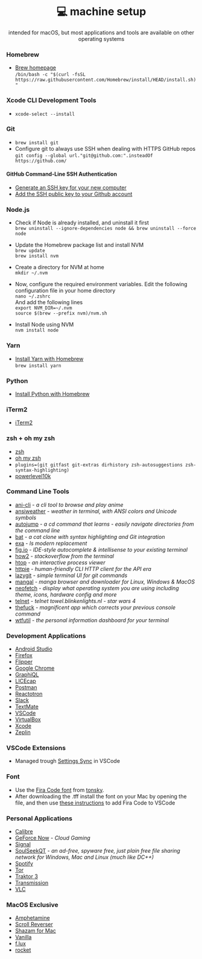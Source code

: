<div align="center" margin="0 auto 20px">
  <h1>💻 machine setup</h1>
  <p>intended for macOS, but most applications and tools are available on other operating systems
</div>

### Homebrew
- [Brew homepage](https://brew.sh/) <br>
`/bin/bash -c "$(curl -fsSL https://raw.githubusercontent.com/Homebrew/install/HEAD/install.sh)"`

### Xcode CLI Development Tools
- `xcode-select --install`

### Git
- `brew install git`
- Configure git to always use SSH when dealing with HTTPS GitHub repos <br>
`git config --global url."git@github.com:".insteadOf https://github.com/`

#### GitHub Command-Line SSH Authentication
- [Generate an SSH key for your new computer](https://help.github.com/en/github/authenticating-to-github/generating-a-new-ssh-key-and-adding-it-to-the-ssh-agent)
- [Add the SSH public key to your Github account](https://help.github.com/en/github/authenticating-to-github/adding-a-new-ssh-key-to-your-github-account)

### Node.js
- Check if Node is already installed, and uninstall it first <br>
`brew uninstall --ignore-dependencies node && brew uninstall --force node`

- Update the Homebrew package list and install NVM <br>
`brew update` <br>
`brew install nvm`

- Create a directory for NVM at home <br>
`mkdir ~/.nvm`

- Now, configure the required environment variables. Edit the following configuration file in your home directory <br>
`nano ~/.zshrc` <br>
And add the following lines <br>
`export NVM_DIR=~/.nvm` <br>
`source $(brew --prefix nvm)/nvm.sh`

- Install Node using NVM <br>
 `nvm install node`

### Yarn 
- [Install Yarn with Homebrew](https://formulae.brew.sh/formula/yarn) <br>
`brew install yarn`

### Python
- [Install Python with Homebrew](https://docs.brew.sh/Homebrew-and-Python)

### iTerm2
- [iTerm2](https://www.iterm2.com)

### zsh + oh my zsh
- [zsh](https://ohmyz.sh)
- [oh my zsh](https://ohmyz.sh/)
- `plugins=(git gitfast git-extras dirhistory zsh-autosuggestions zsh-syntax-highlighting)`
- [powerlevel10k](https://github.com/romkatv/powerlevel10k)

### Command Line Tools
- [ani-cli](https://github.com/pystardust/ani-cli) - *a cli tool to browse and play anime*
- [ansiweather](https://github.com/fcambus/ansiweather) - *weather in terminal, with ANSI colors and Unicode symbols*
- [autojump](https://github.com/wting/autojump) - *a cd command that learns - easily navigate directories from the command line*
- [bat](https://github.com/sharkdp/bat) - *a cat clone with syntax highlighting and Git integration*
- [exa](https://github.com/ogham/exa) - *ls modern replacement*
- [fig.io](https://fig.io/) - *IDE-style autocomplete & intellisense to your existing terminal*
- [how2](https://github.com/santinic/how2) - *stackoverflow from the terminal*
- [htop](https://github.com/htop-dev/htop) - *an interactive process viewer*
- [httpie](https://github.com/httpie/httpie) - *human-friendly CLI HTTP client for the API era*
- [lazygit](https://github.com/jesseduffield/lazygit) - *simple terminal UI for git commands*
- [mangal](https://github.com/metafates/mangal) - *manga browser and downloader for Linux, Windows & MacOS*
- [neofetch](https://www.cyberciti.biz/howto/neofetch-awesome-system-info-bash-script-for-linux-unix-macos/) - *display what operating system you are using including theme, icons, hardware config and more*
- [telnet](https://formulae.brew.sh/formula/telnet) - *telnet towel.blinkenlights.nl - star wars 4*
- [thefuck](https://github.com/nvbn/thefuck) - *magnificent app which corrects your previous console command*
- [wtfutil](https://github.com/wtfutil/wtf) - *the personal information dashboard for your terminal*

### Development Applications
- [Android Studio](https://developer.android.com/studio)
- [Firefox](https://www.mozilla.org/ro/firefox/)
- [Flipper](https://fbflipper.com/)
- [Google Chrome](https://www.google.com/chrome/)
- [GraphiQL](https://www.electronjs.org/apps/graphiql)
- [LICEcap](https://www.cockos.com/licecap/)
- [Postman](https://www.postman.com/)
- [Reactotron](https://github.com/infinitered/reactotron)
- [Slack](https://slack.com/intl/es/downloads/osx)
- [TextMate](https://macromates.com/)
- [VSCode](https://code.visualstudio.com/Download)
- [VirtualBox](https://www.virtualbox.org/)
- [Xcode](https://developer.apple.com/xcode/)
- [Zeplin](https://zeplin.io)

### VSCode Extensions
- Managed trough [Settings Sync](https://code.visualstudio.com/docs/editor/settings-sync) in VSCode

### Font
- Use the [Fira Code font](https://github.com/tonsky/FiraCode) from [tonsky](https://tonsky.me/). 
- After downloading the .tff  install the font on your Mac by opening the file, and then use [these instructions](https://github.com/tonsky/FiraCode/wiki/VS-Code-Instructions) to add Fira Code to VSCode

### Personal Applications
- [Calibre](https://calibre-ebook.com/)
- [GeForce Now](https://www.nvidia.com/en-eu/geforce-now/) - *Cloud Gaming*
- [Signal](https://signal.org/)
- [SoulSeekQT](http://www.slsknet.org/news/) - *an ad-free, spyware free, just plain free file sharing network for Windows, Mac and Linux (much like DC++)*
- [Spotify](https://www.spotify.com/)
- [Tor](https://www.torproject.org/download/)
- [Traktor 3](https://www.native-instruments.com/en/products/traktor/dj-software/traktor-pro-3/)
- [Transmission](https://transmissionbt.com/)
- [VLC](https://www.videolan.org/vlc/download-macosx.en-GB.html)

### MacOS Exclusive
- [Amphetamine](https://apps.apple.com/us/app/amphetamine/id937984704)
- [Scroll Reverser](https://pilotmoon.com/scrollreverser/)
- [Shazam for Mac](https://apps.apple.com/us/app/shazam/id897118787)
- [Vanilla](https://matthewpalmer.net/vanilla/)
- [f.lux](https://justgetflux.com)
- [rocket](https://matthewpalmer.net/rocket/)
